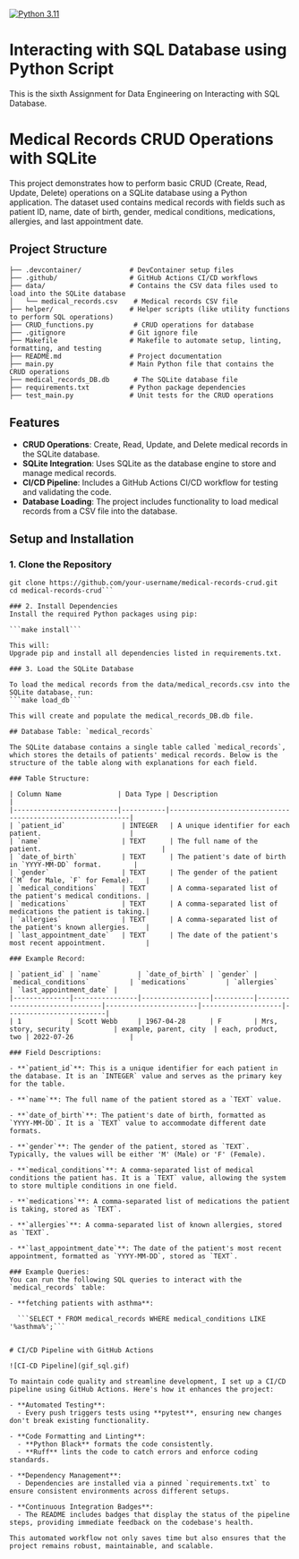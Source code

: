 [![Python 3.11](https://github.com/nogibjj/sqllite/actions/workflows/main.yml/badge.svg)](https://github.com/nogibjj/sqllite/actions/workflows/main.yml)

# Interacting with SQL Database using Python Script

This is the sixth Assignment for Data Engineering on Interacting with SQL Database.

# Medical Records CRUD Operations with SQLite

This project demonstrates how to perform basic CRUD (Create, Read, Update, Delete) operations on a SQLite database using a Python application. The dataset used contains medical records with fields such as patient ID, name, date of birth, gender, medical conditions, medications, allergies, and last appointment date.

## Project Structure

```
├── .devcontainer/            # DevContainer setup files
├── .github/                  # GitHub Actions CI/CD workflows
├── data/                     # Contains the CSV data files used to load into the SQLite database
│   └── medical_records.csv    # Medical records CSV file
├── helper/                   # Helper scripts (like utility functions to perform SQL operations)
├── CRUD_functions.py          # CRUD operations for database
├── .gitignore                # Git ignore file
├── Makefile                  # Makefile to automate setup, linting, formatting, and testing
├── README.md                 # Project documentation
├── main.py                   # Main Python file that contains the CRUD operations
├── medical_records_DB.db      # The SQLite database file
├── requirements.txt          # Python package dependencies
├── test_main.py              # Unit tests for the CRUD operations
```


## Features

- **CRUD Operations**: Create, Read, Update, and Delete medical records in the SQLite database.
- **SQLite Integration**: Uses SQLite as the database engine to store and manage medical records.
- **CI/CD Pipeline**: Includes a GitHub Actions CI/CD workflow for testing and validating the code.
- **Database Loading**: The project includes functionality to load medical records from a CSV file into the database.


## Setup and Installation

### 1. Clone the Repository

```
git clone https://github.com/your-username/medical-records-crud.git
cd medical-records-crud```

### 2. Install Dependencies
Install the required Python packages using pip:

```make install```

This will:
Upgrade pip and install all dependencies listed in requirements.txt.

### 3. Load the SQLite Database

To load the medical records from the data/medical_records.csv into the SQLite database, run:
```make load_db```

This will create and populate the medical_records_DB.db file.

## Database Table: `medical_records`

The SQLite database contains a single table called `medical_records`, which stores the details of patients' medical records. Below is the structure of the table along with explanations for each field.

### Table Structure:

| Column Name              | Data Type | Description                                                |
|--------------------------|-----------|------------------------------------------------------------|
| `patient_id`              | INTEGER   | A unique identifier for each patient.                      |
| `name`                    | TEXT      | The full name of the patient.                              |
| `date_of_birth`           | TEXT      | The patient's date of birth in `YYYY-MM-DD` format.        |
| `gender`                  | TEXT      | The gender of the patient (`M` for Male, `F` for Female).   |
| `medical_conditions`      | TEXT      | A comma-separated list of the patient's medical conditions. |
| `medications`             | TEXT      | A comma-separated list of medications the patient is taking.|
| `allergies`               | TEXT      | A comma-separated list of the patient's known allergies.    |
| `last_appointment_date`   | TEXT      | The date of the patient's most recent appointment.          |

### Example Record:

| `patient_id` | `name`         | `date_of_birth` | `gender` | `medical_conditions`          | `medications`         | `allergies`        | `last_appointment_date` |
|--------------|----------------|-----------------|----------|-------------------------------|-----------------------|--------------------|-------------------------|
| 1            | Scott Webb     | 1967-04-28      | F        | Mrs, story, security           | example, parent, city  | each, product, two | 2022-07-26              |

### Field Descriptions:

- **`patient_id`**: This is a unique identifier for each patient in the database. It is an `INTEGER` value and serves as the primary key for the table.
  
- **`name`**: The full name of the patient stored as a `TEXT` value.

- **`date_of_birth`**: The patient's date of birth, formatted as `YYYY-MM-DD`. It is a `TEXT` value to accommodate different date formats.

- **`gender`**: The gender of the patient, stored as `TEXT`. Typically, the values will be either 'M' (Male) or 'F' (Female).

- **`medical_conditions`**: A comma-separated list of medical conditions the patient has. It is a `TEXT` value, allowing the system to store multiple conditions in one field.

- **`medications`**: A comma-separated list of medications the patient is taking, stored as `TEXT`.

- **`allergies`**: A comma-separated list of known allergies, stored as `TEXT`.

- **`last_appointment_date`**: The date of the patient's most recent appointment, formatted as `YYYY-MM-DD`, stored as `TEXT`.

### Example Queries:
You can run the following SQL queries to interact with the `medical_records` table:

- **fetching patients with asthma**:

  ```SELECT * FROM medical_records WHERE medical_conditions LIKE '%asthma%';```


# CI/CD Pipeline with GitHub Actions

![CI-CD Pipeline](gif_sql.gif)

To maintain code quality and streamline development, I set up a CI/CD pipeline using GitHub Actions. Here's how it enhances the project:

- **Automated Testing**:
  - Every push triggers tests using **pytest**, ensuring new changes don't break existing functionality.

- **Code Formatting and Linting**:
  - **Python Black** formats the code consistently.
  - **Ruff** lints the code to catch errors and enforce coding standards.

- **Dependency Management**:
  - Dependencies are installed via a pinned `requirements.txt` to ensure consistent environments across different setups.

- **Continuous Integration Badges**:
  - The README includes badges that display the status of the pipeline steps, providing immediate feedback on the codebase's health.

This automated workflow not only saves time but also ensures that the project remains robust, maintainable, and scalable.


